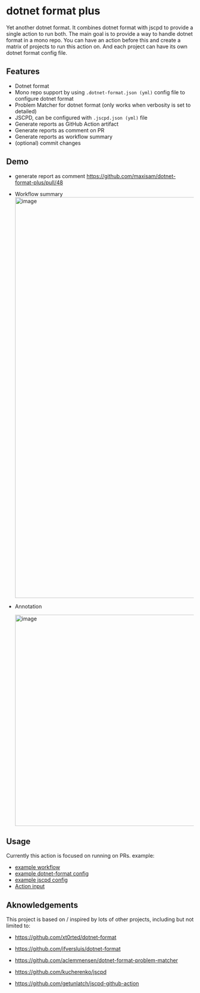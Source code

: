 # dotnet format plus

Yet another dotnet format. It combines dotnet format with jscpd to provide a single action to run both. The main goal is to provide a way to handle dotnet format in a mono repo. You can have an action before this and create a matrix of projects to run this action on. And each project can have its own dotnet format config file.

## Features

-   Dotnet format
-   Mono repo support by using `.dotnet-format.json (yml)` config file to configure dotnet format
-   Problem Matcher for dotnet format (only works when verbosity is set to detailed)
-   JSCPD, can be configured with `.jscpd.json (yml)` file
-   Generate reports as GitHub Action artifact
-   Generate reports as comment on PR
-   Generate reports as workflow summary
-   (optional) commit changes

## Demo

- generate report as comment https://github.com/maxisam/dotnet-format-plus/pull/48
- Workflow summary
  <img width="1076" alt="image" src="https://github.com/maxisam/dotnet-format-plus/assets/456807/d1c3e659-b9f3-4969-a752-054739b7920b">
  
- Annotation
  
  <img width="567" alt="image" src="https://github.com/maxisam/dotnet-format-plus/assets/456807/87de99ae-a860-46f3-9987-d692df0aaf37">

## Usage

Currently this action is focused on running on PRs.
example:

-   [example workflow](.github/workflows/test-dotnet-format.yml)
-   [example dotnet-format config](./__tests__/dotnet/ConfigConsoleApp/.dotnet-format.json)
-   [example jscpd config](./__tests__/dotnet/ConfigConsoleApp/.jscpd.json)
-   [Action input](./action.yml)

## Aknowledgements

This project is based on / inspired by lots of other projects, including but not limited to:

-   https://github.com/xt0rted/dotnet-format

-   https://github.com/jfversluis/dotnet-format

-   https://github.com/aclemmensen/dotnet-format-problem-matcher

-   https://github.com/kucherenko/jscpd

-   https://github.com/getunlatch/jscpd-github-action
